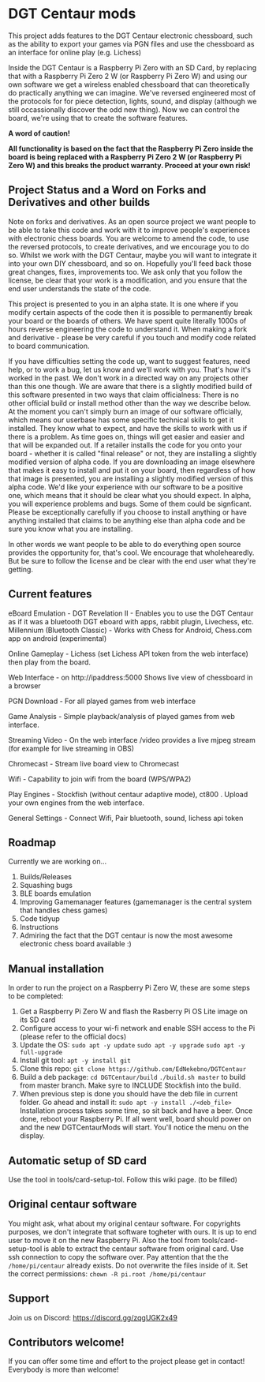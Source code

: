 # DGT Centaur mods

This project adds features to the DGT Centaur electronic chessboard, such as the ability to export your games via PGN files and use the chessboard as an interface for online play (e.g. Lichess)

Inside the DGT Centaur is a Raspberry Pi Zero with an SD Card, by replacing that with a Raspberry Pi Zero 2 W (or Raspberry Pi Zero W) and using our own software we get a wireless enabled chessboard that can theoretically do practically anything we can imagine. We've reversed engineered most of the protocols for for piece detection, lights, sound, and display (although we still occassionally discover the odd new thing). Now we can control the board, we're using that to create the software features.

**A word of caution!**

**All functionality is based on the fact that the Raspberry Pi Zero inside the board is being replaced with a Raspberry Pi Zero 2 W (or Raspberry Pi Zero W) and this breaks the product warranty. Proceed at your own risk!**

## Project Status and a Word on Forks and Derivatives and other builds

Note on forks and derivatives. As an open source project we want people to be able to take this code and work with it to improve people's experiences with electronic chess boards. You are welcome to amend the code, to use the reversed protocols, to create derivatives, and we encourage you to do so. Whilst we work with the DGT Centaur, maybe you will want to integrate it into your own DIY chessboard, and so on. Hopefully you'll feed back those great changes, fixes, improvements too. We ask only that you follow the license, be clear that your work is a modification, and you ensure that the end user understands the state of the code.

This project is presented to you in an alpha state. It is one where if you modify certain aspects of the code then it is possible to permanently break your board or the boards of others. We have spent quite literally 1000s of hours reverse engineering the code to understand it. When making a fork and derivative - please be very careful if you touch and modify code related to board communication.

If you have difficulties setting the code up, want to suggest features, need help, or to work a bug, let us know and we'll work with you. That's how it's worked in the past. We don't work in a directed way on any projects other than this one though. We are aware that there is a slightly modified build of this software presented in two ways that claim officialness: There is no other official build or install method other than the way we describe below. At the moment you can't simply burn an image of our software officially, which means our userbase has some specific technical skills to get it installed. They know what to expect, and have the skills to work with us if there is a problem. As time goes on, things will get easier and easier and that will be expanded out. If a retailer installs the code for you onto your board - whether it is called "final release" or not, they are installing a slightly modified version of alpha code. If you are downloading an image elsewhere that makes it easy to install and put it on your board, then regardless of how that image is presented, you are installing a slightly modified version of this alpha code. We'd like your experience with our software to be a positive one, which means that it should be clear what you should expect. In alpha, you will experience problems and bugs. Some of them could be signficant. Please be exceptionally carefully if you choose to install anything or have anything installed that claims to be anything else than alpha code and be sure you know what you are installing.

In other words we want people to be able to do everything open source provides the opportunity for, that's cool. We encourage that wholehearedly. But be sure to follow the license and be clear with the end user what they're getting.

## Current features

eBoard Emulation - DGT Revelation II - Enables you to use the DGT Centaur as if it was a bluetooth DGT eboard with apps, rabbit plugin, Livechess, etc. Millennium (Bluetooth Classic) - Works with Chess for Android, Chess.com app on android (experimental)

Online Gameplay - Lichess (set Lichess API token from the web interface) then play from the board.

Web Interface - on http://ipaddress:5000 Shows live view of chessboard in a browser

PGN Download - For all played games from web interface

Game Analysis - Simple playback/analysis of played games from web interface.

Streaming Video - On the web interface /video provides a live mjpeg stream (for example for live streaming in OBS)

Chromecast - Stream live board view to Chromecast

Wifi - Capability to join wifi from the board (WPS/WPA2)

Play Engines - Stockfish (without centaur adaptive mode), ct800 . Upload your own engines from the web interface.

General Settings - Connect Wifi, Pair bluetooth, sound, lichess api token

## Roadmap

Currently we are working on...
1. Builds/Releases
2. Squashing bugs
3. BLE boards emulation
4. Improving Gamemanager features (gamemanager is the central system that handles chess games)
5. Code tidyup
6. Instructions
7. Admiring the fact that the DGT centaur is now the most awesome electronic chess board available :)

## Manual installation

In order to run the project on a Raspberry Pi Zero W, these are some steps to be completed:

1. Get a Raspberry Pi Zero W and flash the Rasberry Pi OS Lite image on its SD card
3. Configure access to your wi-fi network and enable SSH access to the Pi (please refer to the official docs)
4. Update the OS: `sudo apt -y update` `sudo apt -y upgrade` `sudo apt -y full-upgrade`
5. Install git tool: `apt -y install git`
6. Clone this repo: `git clone https://github.com/EdNekebno/DGTCentaur`
7. Build a deb package: `cd DGTCentaur/build` `./build.sh master` to build from master branch. Make syre to INCLUDE Stockfish into the build.
9. When previous step is done you should have the deb file in current folder. Go ahead and install it: `sudo apt -y install ./<deb_file>`
Installation process takes some time, so sit back and have a beer. Once done, reboot your Raspberry Pi. If all went well, board should power on and the new DGTCentaurMods will start. You'll notice the menu on the display.

## Automatic setup of SD card
Use the tool in tools/card-setup-tol. Follow this wiki page. (to be filled)

## Original centaur software

You might ask, what about my original centaur software. For copyrights purposes, we don't integrate that software togheter with ours. It is up to end user to move it on the new Raspberry Pi. Also the tool from tools/card-setup-tool is able to extract the centaur software from original card.
Use ssh connection to copy the software over. Pay attention that the the `/home/pi/centaur` already exists. Do not overwrite the files inside of it. Set the correct permissions: `chown -R pi.root /home/pi/centaur`

## Support

Join us on Discord: https://discord.gg/zqgUGK2x49

## Contributors welcome!

If you can offer some time and effort to the project please get in contact! Everybody is more than welcome!
